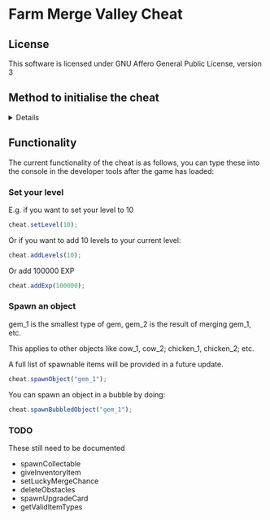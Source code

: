 <!--
SPDX-FileCopyrightHeader: Copyright © 2025 Lenny McLennington <lenny@sneed.church>. All rights reserved.
SPDX-FileContributor: Lenny McLennington <lenny@sneed.church>
SPDX-License-Identifier: AGPL-3.0-only
-->

# Farm Merge Valley Cheat

## License

This software is licensed under GNU Affero General Public License, version 3

## Method to initialise the cheat

<details>

Steps 1-7 only need to be done once every time the game updates. If you have already set up the breakpoint then you can just initialise the cheat from step 8.

### Set up the injection point

1. Open Farm Merge Valley.
2. Open the console in your browser (F12 or Ctrl+Shift+I). The game will pause on a debugger trap.
3. Copy the code below and paste it into the console.

<details>

```js
Function.prototype.constructor = new Proxy(Function.prototype.constructor, {
  apply(target, thisArg, argumentsList) {
    if (argumentsList.length === 1 && argumentsList[0] === "debugger") {
      return () => {};
    }

    return Reflect.apply(target, thisArg, argumentsList);
  },
});
```

</details>

4. Resume script execution by pressing F8, or by pressing Ctrl+Shift+P and typing "Resume script execution" then pressing enter.
5. Press Ctrl+P and paste `__importerOffset__` then press enter, it should take you to a specific line in the code and highlight it orange so it's easy for you to find the position of the text cursor.
6. Set a breakpoint by clicking the left part of the sidebar in on the same line as the current text cursor position.
7. Close Farm Merge Valley.

### Load the cheat

8. Open Farm Merge Valley and make sure the developer tools are still open because they need to be active as soon as the game begins loading.
9. When the game starts loading, it will pause again on a debugger trap, follow steps **3-4** in order to bypass the debugger trap. After you complete step 4, the debugger should break again, this time on the breakpoint that you previously set in step **6**. Now, copy the code below and paste it into the console:

<details>

```js
/* __mainScriptContent__ */
```

</details>

10. Now you can just repeat step **4** to resume the script execution. Wait for the game to load before using the cheat functionality.

</details>

## Functionality

<!-- TODO: parse assets-manifest.json to get the list of items that can be spawned. -->

The current functionality of the cheat is as follows, you can type these into the console in the developer tools after the game has loaded:

### Set your level

E.g. if you want to set your level to 10

```js
cheat.setLevel(10);
```

Or if you want to add 10 levels to your current level:

```js
cheat.addLevels(10);
```

Or add 100000 EXP

```js
cheat.addExp(100000);
```

### Spawn an object

gem_1 is the smallest type of gem, gem_2 is the result of merging gem_1, etc.

This applies to other objects like cow_1, cow_2; chicken_1, chicken_2; etc.

A full list of spawnable items will be provided in a future update.

```js
cheat.spawnObject("gem_1");
```

You can spawn an object in a bubble by doing:

```js
cheat.spawnBubbledObject("gem_1");
```

### TODO

These still need to be documented

- spawnCollectable
- giveInventoryItem
- setLuckyMergeChance
- deleteObstacles
- spawnUpgradeCard
- getValidItemTypes
